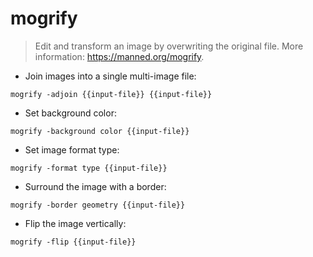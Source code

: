 # mogrify

> Edit and transform an image by overwriting the original file.
> More information: <https://manned.org/mogrify>.

- Join images into a single multi-image file:

`mogrify -adjoin {{input-file}} {{input-file}}`

- Set background color:

`mogrify -background color {{input-file}}`

- Set image format type:

`mogrify -format type {{input-file}}`

- Surround the image with a border:

`mogrify -border geometry {{input-file}}`

- Flip the image vertically:

`mogrify -flip {{input-file}}`
